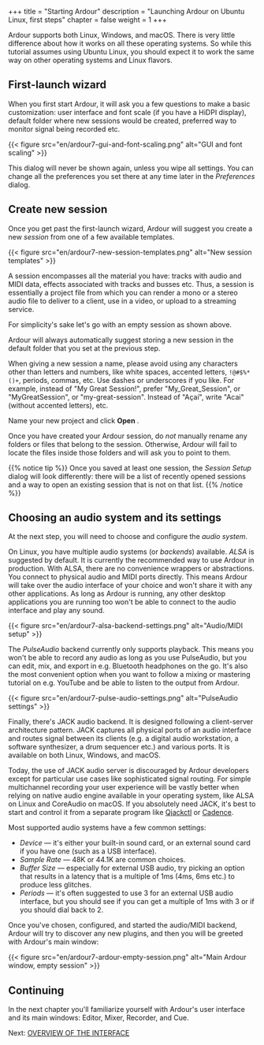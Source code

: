 +++
title = "Starting Ardour"
description = "Launching Ardour on Ubuntu Linux, first steps"
chapter = false
weight = 1
+++

Ardour supports both Linux, Windows, and macOS. There is very little
difference about how it works on all these operating systems. So while this 
tutorial assumes using Ubuntu Linux, you should expect it to work the same 
way on other operating systems and Linux flavors.

## First-launch wizard

When you first start Ardour, it will ask you a few questions to make a 
basic customization: user interface and font scale (if you have a HiDPI 
display), default folder where new sessions would be created, preferred way 
to monitor signal being recorded etc.

{{< figure src="en/ardour7-gui-and-font-scaling.png" alt="GUI and font scaling" >}}

This dialog will never be shown again, unless you wipe all settings. You 
can change all the preferences you set there at any time later in the 
_Preferences_ dialog.

## Create new session

Once you get past the first-launch wizard, Ardour will suggest you create a 
new _session_ from one of a few available templates.

{{< figure src="en/ardour7-new-session-templates.png" alt="New session templates" >}}

A session encompasses all the material you have: tracks with audio and MIDI 
data, effects associated with tracks and busses etc. Thus, a session is 
essentially a project file from which you can render a mono or a stereo 
audio file to deliver to a client, use in a video, or upload to a streaming 
service.

For simplicity's sake let's go with an empty session as shown above.

Ardour will always automatically suggest storing a new session in the 
default folder that you set at the previous step.

When giving a new session a name, please avoid using any characters other 
than letters and numbers, like white spaces, accented letters, `!@#$%*()+`, 
periods, commas, etc. Use dashes or underscores if you like. For example, 
instead of "My Great Session!", prefer "My_Great_Session", or 
"MyGreatSession", or "my-great-session". Instead of "Açaí", write "Acai" 
(without accented letters), etc.

Name your new project and click **Open** .

Once you have created your Ardour session, do _not_ manually rename any 
folders or files that belong to the session. Otherwise, Ardour will fail to 
locate the files inside those folders and will ask you to point to them.

{{% notice tip %}}
Once you saved at least one session, the _Session Setup_ dialog will look 
differently: there will be a list of recently opened sessions and a way to 
open an existing session that is not on that list.
{{% /notice %}}

## Choosing an audio system and its settings

At the next step, you will need to choose and configure the _audio system_.

On Linux, you have multiple audio systems (or _backends_) available. _ALSA_
is suggested by default. It is currently the recommended way to use Ardour
in production. With ALSA, there are no convenience wrappers or
abstractions. You connect to physical audio and MIDI ports directly. This
means Ardour will take over the audio interface of your choice and won't
share it with any other applications. As long as Ardour is running, any 
other desktop applications you are running too won't be able to connect to 
the audio interface and play any sound.

{{< figure src="en/ardour7-alsa-backend-settings.png" alt="Audio/MIDI setup" >}}

The _PulseAudio_ backend currently only supports playback. This means you won't
be able to record any audio as long as you use PulseAudio, but you can edit,
mix, and export in e.g. Bluetooth headphones on the go. It's also the most
convenient option when you want to follow a mixing or mastering tutorial on e.g.
YouTube and be able to listen to the output from Ardour.

{{< figure src="en/ardour7-pulse-audio-settings.png" alt="PulseAudio settings" >}}

Finally, there's JACK audio backend. It is designed following a client-server
architecture pattern. JACK captures all physical ports of an audio interface and
routes signal between its clients (e.g. a digital audio workstation, a software
synthesizer, a drum sequencer etc.) and various ports. It is available on both
Linux, Windows, and macOS.

Today, the use of JACK audio server is discouraged by Ardour developers except
for particular use cases like sophisticated signal routing. For simple
multichannel recording your user experience will be vastly better when relying
on native audio engine available in your operating system, like ALSA on Linux
and CoreAudio on macOS. If you absolutely need JACK, it's best to start and
control it from a separate program like
[Qjackctl](https://qjackctl.sourceforge.io/) or
[Cadence](https://kx.studio/Applications:Cadence).

Most supported audio systems have a few common settings:

- _Device_ — it's either your built-in sound card, or an external sound card if
you have one (such as a USB interface).
- _Sample Rate_ — 48K or 44.1K are common choices.
- _Buffer Size_ — especially for external USB audio, try picking an option that
results in a latency that is a multiple of 1ms (4ms, 6ms etc.) to produce less glitches.
- _Periods_ — it's often suggested to use 3 for an external USB audio interface,
but you should see if you can get a multiple of 1ms with 3 or if you should dial
back to 2.

Once you've chosen, configured, and started the audio/MIDI backend, Ardour will
try to discover any new plugins, and then you will be greeted with Ardour's main
window:

{{< figure src="en/ardour7-ardour-empty-session.png" alt="Main Ardour window, empty session" >}}

## Continuing

In the next chapter you'll familiarize yourself with Ardour's user 
interface and its main windows: Editor, Mixer, Recorder, and Cue.

Next: [OVERVIEW OF THE INTERFACE](../overview-of-the-interface)
